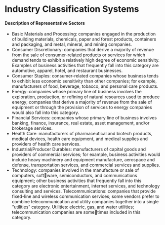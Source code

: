 # Industry Classification Systems

#### Description of Representative Sectors
- Basic Materials and Processing: companies engaged in the production of building materials, chemicals, paper and forest products, containers and packaging, and metal, mineral, and mining companies.
- Consumer Discretionary: companies that derive a majority of revenue from the sale of consumer-related products or services for which demand tends to exhibit a relatively high degree of economic sensitivity. Examples of business activities that frequently fall into this category are automotive, apparel, hotel, and restaurant businesses.
- Consumer Staples: consumer-related companies whose business tends to exhibit less economic sensitivity than other companies; for example, manufacturers of food, beverage, tobacco, and personal care products.
- Energy: companies whose primary line of business involves the exploration, production, or refining of natural resources used to produce energy; companies that derive a majority of revenue from the sale of equipment or through the provision of services to energy companies would also fall into this category.
- Financial Services: companies whose primary line of business involves banking, finance, insurance, real estate, asset management, and/or brokerage services.
- Health Care: manufacturers of pharmaceutical and biotech products, medical devices, health care equipment, and medical supplies and providers of health care services.
- Industrial/Producer Durables: manufacturers of capital goods and providers of commercial services; for example, business activities would include heavy machinery and equipment manufacture, aerospace and defense, transportation services, and commercial services and supplies.
- Technology: companies involved in the manufacture or sale of computers, software, semiconductors, and communications equipment; other business activities that 
frequently fall into this category are electronic entertainment, internet services, and 
technology consulting and services.
Telecommunications: companies that provide fixed-line and wireless communication 
services; some vendors prefer to combine telecommunication and utility companies 
together into a single “utilities” category.
Utilities: electric, gas, and water utilities; telecommunication companies are sometimes included in this category.
